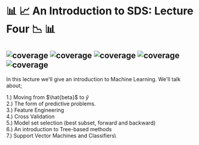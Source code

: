 #  :bar_chart: :chart_with_upwards_trend: An Introduction to SDS: Lecture Four :chart_with_downwards_trend: :bar_chart:	


![coverage](https://img.shields.io/badge/Purpose-Teaching-blue)
![coverage](https://img.shields.io/badge/Language-Python%203.8-red)
![coverage](https://img.shields.io/badge/License-MIT-brightgreen)
![coverage](https://img.shields.io/badge/Build-passing-yellow)
![coverage](https://img.shields.io/badge/Rating-5\5-orange)
---

In this lecture we'll give an introduction to Machine Learning. We'll talk about;

  1.) Moving from $\hat{beta}$ to $\hat{y}$\
  2.) The form of predictive problems.\
  3.) Feature Engineering\
  4.) Cross Validation\
  5.) Model set selection (best subset, forward and backward)\
  6.) An introduction to Tree-based methods\
  7.) Support Vector Machines and Classifiers\
